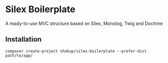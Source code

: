 # Silex Boilerplate
A ready-to-use MVC structure based on Silex, Monolog, Twig and Doctrine

## Installation

```
composer create-project shakup/silex-boilerplate --prefer-dist path/to/app/
```
